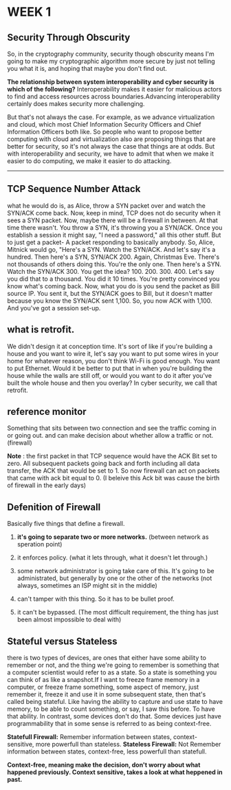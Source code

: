 # WEEK 1

## Security Through Obscurity
So, in the cryptography community, security though obscurity means I'm going to make my cryptographic algorithm more secure by just not telling you what it is, and hoping that maybe you don't find out.

**The relationship between system interoperability and cyber security is which of the following?**  Interoperability makes it easier for malicious actors to find and access resources across boundaries.Advancing interoperability certainly does makes security more challenging.

But that's not always the case. For example, as we advance virtualization and cloud, which most Chief Information Security Officers and Chief Information Officers both like. So people who want to propose better computing with cloud and virtualization also are proposing things that are better for security, so it's not always the case that things are at odds.
But with interoperability and security, we have to admit that when we make it easier to do computing, we make it easier to do attacking.

--- 

## **TCP Sequence Number Attack**

what he would do is, as Alice, throw a SYN packet over and watch the SYN/ACK come back. Now, keep in mind, TCP does not do security when it sees a SYN packet. Now, maybe there will be a firewall in between. At that time there wasn't. You throw a SYN, it's throwing you a SYN/ACK. Once you establish a session it might say, "I need a password," all this other stuff. But to just get a packet- A packet responding to basically anybody. So, Alice, Mitnick would go, "Here's a SYN. Watch the SYN/ACK. And let's say it's a hundred. Then here's a SYN, SYN/ACK 200. Again, Christmas Eve. There's not thousands of others doing this. You're the only one. Then here's a SYN. Watch the SYN/ACK 300. You get the idea? 100. 200. 300. 400. Let's say you did that to a thousand. You did it 10 times. You're pretty convinced you know what's coming back. Now, what you do is you send the packet as Bill source IP. You sent it, but the SYN/ACK goes to Bill, but it doesn't matter because you know the SYN/ACK sent 1,100. So, you now ACK with 1,100. And you've got a session set-up.


## what is retrofit.

We didn't design it at conception time. It's sort of like if you're building a house and you want to wire it, let's say you want to put some wires in your home for whatever reason, you don't think Wi-Fi is good enough. You want to put Ethernet. Would it be better to put that in when you're building the house while the walls are still off, or would you want to do it after you've built the whole house and then you overlay? In cyber security, we call that retrofit. 


## reference monitor
Something that sits between two connection and see the traffic coming in or going out. and can make decision about whether allow a traffic or not. (firewall)

**Note** : the first packet in that TCP sequence would have the ACK Bit set to zero. All subsequent packets going back and forth including all data transfer, the ACK that would be set to 1. So now firewall can act on packets that came with ack bit equal to 0. (I beleive this Ack bit was cause the birth of firewall in the early days)


## **Defenition of Firewall**
Basically five things that define a firewall.
1. **it's going to separate two or more networks.** (between network as speration point)

2. it enforces policy. (what it lets through, what it doesn't let through.)

3. some network administrator is going take care of this. It's going to be administrated, but generally by one or the other of the networks (not always, sometimes an ISP might sit in the middle)

4. can't tamper with this thing. So it has to be bullet proof.

5. it can't be bypassed. (The most difficult requirement, the thing has just been almost impossible to deal with)



## Stateful versus Stateless
there is two types of devices, are ones that either have some ability to remember or not, and the thing we're going to remember is something that a computer scientist would refer to as a state.  So a state is something you can think of as like a snapshot.If I want to freeze frame memory in a computer, or freeze frame something, some aspect of memory, just remember it, freeze it and use it in some subsequent state, then that's called being stateful. Like having the ability to capture and use state to have memory, to be able to count something, or say, I saw this before. To have that ability. In contrast, some devices don't do that. Some devices just have programmability that in some sense is referred to as being context-free.

**Statefull Firewall:**  Remember information between states, context-sensitive, more powerfull than stateless.
**Stateless Firewall:**  Not Remember information between states, context-free, less powerfull than statefull.

**Context-free, meaning make the decision, don't worry about what happened previously. Context sensitive, takes a look at what heppened in past.**

